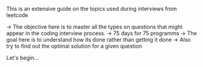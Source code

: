 This is an extensive guide on the topics used during interviews from leetcode

-> The objective here is to master all the types on questions that might appear in the coding interview process.
-> 75 days for 75 programms
-> The goal here is to understand how its done rather than getting it done
-> Also try to find out the optimal solution for a given question 

Let's begin...

